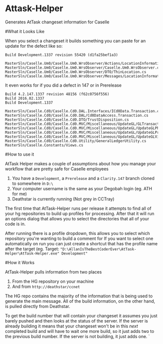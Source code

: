 Attask-Helper
=============

Generates AtTask changeset information for Caselle 

#What it Looks Like

When you select a changeset it builds something you can paste for an update for the defect like so:

```
Build Development.1337 revision 55420 (d1fa25bef1a3)

MasterSln/Caselle.Um0/Caselle.Um0.WrsObserver/Actions/LocationInformationAction.cs
MasterSln/Caselle.Um0/Caselle.Um0.WrsObserver/Caselle.Um0.WrsObserver.csproj
MasterSln/Caselle.Um0/Caselle.Um0.WrsObserver/DTO/ThinLocation.cs
MasterSln/Caselle.Um0/Caselle.Um0.WrsObserver/Messages/LocationInformationMessgae.cs
```

It even works for if you did a defect in 147 or in Prerelease

```
Build 4.2.147.1337 revision 48156 (f62c0756f556)
Build 2016.02.1337
Build Development.1337

MasterSln/Caselle.Cd0/Caselle.Cd0.DAL.Interfaces/ICd0Data.Transaction.cs
MasterSln/Caselle.Cd0/Caselle.Cd0.DAL/Cd0DataAccess.Transaction.cs
MasterSln/Caselle.Cd0/Caselle.Cd0.DTO/TrustDisposition.cs
MasterSln/Caselle.Cd0/Caselle.Cd0.MVC/Miscellaneous/UpdateGL/GLTransactionSummary.cs
MasterSln/Caselle.Cd0/Caselle.Cd0.MVC/Miscellaneous/UpdateGL/UpdateGLPhase.cs
MasterSln/Caselle.Cd0/Caselle.Cd0.MVC/Miscellaneous/UpdateGL/UpdateGLProcess.cs
MasterSln/Caselle.Cd0/Caselle.Cd0.MVC/Miscellaneous/UpdateGL/UpdateGLView.cs
MasterSln/Caselle.Cd0/Caselle.Cd0.Utility/GeneralLedgerUtility.cs
MasterSln/Caselle.Constants/Views.cs
```

#How to use it

AtTask Helper makes a couple of assumptions about how you manage your workflow that are pretty safe for Caselle employees
1. You have a `Development`, a `Prerelease` and a `Clarity.147` branch cloned to somewhere in `D:\`
2. Your computer username is the same as your Degobah login (eg. ATH for me)
3. Deathstar is currently running (Not grey in CCTray)

The first time that AtTask-Helper runs per release it attempts to find all of your hg repositories to build up profiles for processing.  After that it will run an options dialog that allows you to select the directories that all of your code is in.

After running there is a profile dropdown, this allows you to select which repository you're wanting to build a comment for
If you want to select one automatically on run you can just create a shortcut that has the profile name after the target (eg. Target: `"D:\AllanIsTheBestCoderEver\AtTask-Helper\AtTask-Helper.exe" Development"`


#How it Works

AtTask-Helper pulls information from two places
1. From the HG repository on your machine
2. And from `http://deathstar/ccnet`

The HG repo contains the majority of the information that is being used to generate the main message.  All of the build information, on the other hand, is pulled directly from Deathstar.

To get the build number that will contain your changeset it assumes you just barely pushed and then looks at the status of the server.  If the server is already building it means that your changeset won't be in this *next* completed build and will have to wait one more build, so it just adds two to the previous build number.  If the server is not building, it just adds one.
`
